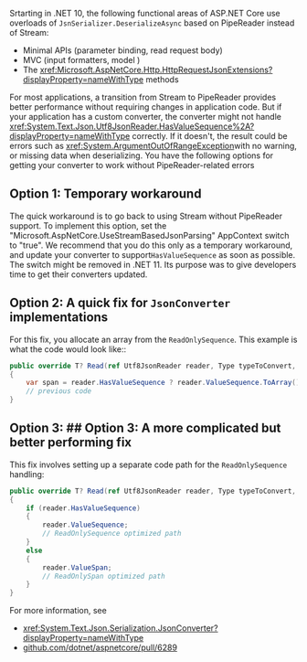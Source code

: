 <!--
This include file is used in 
minimal-apis.md
parameter-binding10.md
model-binding.md
-->

Srtarting in .NET 10, the following functional areas of ASP.NET Core use overloads of `JsnSerializer.DeserializeAsync` based on PipeReader  instead of Stream:

* Minimal APIs (parameter binding, read request body)
* MVC (input formatters, model )
* The <xref:Microsoft.AspNetCore.Http.HttpRequestJsonExtensions?displayProperty=nameWithType> methods

For most applications, a transition from Stream to PipeReader provides better performance without requiring changes in application code. But if your application has a custom converter, the converter might not handle <xref:System.Text.Json.Utf8JsonReader.HasValueSequence%2A?displayProperty=nameWithType> correctly. If it doesn't, the result could be errors such as <xref:System.ArgumentOutOfRangeException>with no warning, or missing data when deserializing. You have the following options for getting your converter to work without PipeReader-related errors

## Option 1: Temporary workaround

The quick workaround is to go back to using Stream without PipeReader support. To implement this option, set the "Microsoft.AspNetCore.UseStreamBasedJsonParsing" AppContext switch to "true". We recommend that you do this only as a temporary workaround, and update your converter to support`HasValueSequence` as soon as possible. The switch might be removed in .NET 11. Its purpose was to give developers time to get their converters updated.

## Option 2: A quick fix for `JsonConverter` implementations

For this fix, you allocate an array from the `ReadOnlySequence`. This example is what the code would look like::

```csharp
public override T? Read(ref Utf8JsonReader reader, Type typeToConvert, JsonSerializerOptions options)
{
    var span = reader.HasValueSequence ? reader.ValueSequence.ToArray() : reader.ValueSpan;
    // previous code
}
```

## Option 3: ## Option 3: A more complicated but better performing fix

This fix involves setting up a separate code path for the `ReadOnlySequence` handling:

```csharp
public override T? Read(ref Utf8JsonReader reader, Type typeToConvert, JsonSerializerOptions options)
{
    if (reader.HasValueSequence)
    {
        reader.ValueSequence;
        // ReadOnlySequence optimized path
    }
    else
    {
        reader.ValueSpan;
        // ReadOnlySpan optimized path
    }
}
```

For more information, see
* <xref:System.Text.Json.Serialization.JsonConverter?displayProperty=nameWithType>
* [github.com/dotnet/aspnetcore/pull/6289](https://github.com/dotnet/aspnetcore/pull/62895)